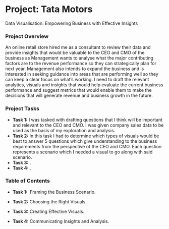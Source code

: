# Project: Tata Motors
Data Visualisation: Empowering Business with Effective Insights

### Project Overview
An online retail store hired me as a consultant to review their data and provide insights that would be valuable to the CEO and CMO of the business as Management wants to analyse what the major contributing factors are to the revenue performance so they can strategically plan for next year. Management also intends to expand the business and is interested in seeking guidance into areas that are performing well so they can keep a clear focus on what’s working. I need to draft the relevant analytics, visuals and insights that would help evaluate the current business performance and suggest metrics that would enable them to make the decisions that will generate revenue and business growth in the future.

### Project Tasks
* **Task 1:** I was tasked with drafting questions that I think will be important and relevant to the CEO and CMO. I was given company sales data to be used as the basis of my exploration and analysis.
* **Task 2:** In this task I had to determine which types of visuals would be best to answer 5 questions which give understanding to the business requirements from the perspective of the CEO and CMO. Each question represents a scenario which I needed a visual to go along with said scenario.
* **Task 3:** .
* **Task 4:** . 

### Table of Contents

* **Task 1:**  Framing the Business Scenario.

* **Task 2:** Choosing the Right Visuals.

* **Task 3:** Creating Effective Visuals.

* **Task 4:** Communicating Insights and Analysis.
